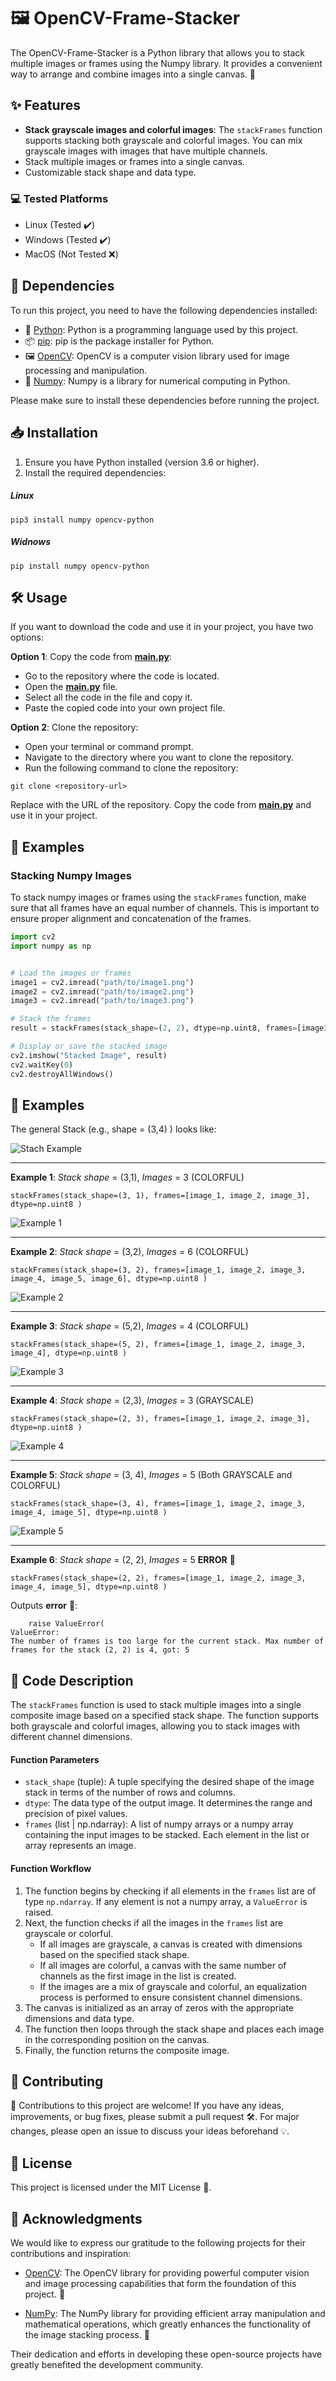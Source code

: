 # 🖼️ OpenCV-Frame-Stacker

The OpenCV-Frame-Stacker is a Python library that allows you to stack multiple images or frames using the Numpy library. It provides a convenient way to arrange and combine images into a single canvas. 📸

## :sparkles: Features

- **Stack grayscale images and colorful images**: 
The `stackFrames` function supports stacking both grayscale and colorful images. You can mix grayscale images with images that have multiple channels.
-   Stack multiple images or frames into a single canvas.
-   Customizable stack shape and data type.

### :computer: Tested Platforms

-   Linux (Tested ✔️)
-   Windows (Tested ✔️)
-   MacOS (Not Tested ❌)

## :link: Dependencies

To run this project, you need to have the following dependencies installed:

-   🐍 [Python](https://www.python.org/downloads/): Python is a programming language used by this project.
-   📦 [pip](https://pip.pypa.io/en/stable/): pip is the package installer for Python.
-   🖼️ [OpenCV](https://opencv.org/): OpenCV is a computer vision library used for image processing and manipulation.
-   🧮 [Numpy](https://numpy.org/): Numpy is a library for numerical computing in Python.

Please make sure to install these dependencies before running the project.

## :inbox_tray: Installation

1. Ensure you have Python installed (version 3.6 or higher).
2. Install the required dependencies:

##### Linux

```shell
pip3 install numpy opencv-python
```

##### Widnows

```shell
pip install numpy opencv-python
```

## :hammer_and_wrench: Usage

If you want to download the code and use it in your project, you have two options:

**Option 1**: Copy the code from **[main.py](./main.py)**:

-   Go to the repository where the code is located.
-   Open the **[main.py](./main.py)** file.
-   Select all the code in the file and copy it.
-   Paste the copied code into your own project file.

**Option 2**: Clone the repository:

-   Open your terminal or command prompt.
-   Navigate to the directory where you want to clone the repository.
-   Run the following command to clone the repository:

```shell
git clone <repository-url>
```

Replace <repository-url> with the URL of the repository.
Copy the code from **[main.py](./main.py)** and use it in your project.




## :page_with_curl: Examples

### Stacking Numpy Images

To stack numpy images or frames using the `stackFrames` function, make sure that all frames have an equal number of channels. This is important to ensure proper alignment and concatenation of the frames.

```python
import cv2
import numpy as np


# Load the images or frames
image1 = cv2.imread("path/to/image1.png")
image2 = cv2.imread("path/to/image2.png")
image3 = cv2.imread("path/to/image3.png")

# Stack the frames
result = stackFrames(stack_shape=(2, 2), dtype=np.uint8, frames=[image1, image2, image3])

# Display or save the stacked image
cv2.imshow("Stacked Image", result)
cv2.waitKey(0)
cv2.destroyAllWindows()
```


## :page_with_curl: Examples

The general Stack (e.g., shape = (3,4) ) looks like:

<img src="./images/Stack_example.png" alt="Stach Example">

---

**Example 1**: _Stack shape_ = (3,1), _Images_ = 3 (COLORFUL)

```shell
stackFrames(stack_shape=(3, 1), frames=[image_1, image_2, image_3], dtype=np.uint8 )
```

<img src="./images/example_1.png" alt="Example 1">

---

**Example 2**: _Stack shape_ = (3,2), _Images_ = 6 (COLORFUL)

```shell
stackFrames(stack_shape=(3, 2), frames=[image_1, image_2, image_3, image_4, image_5, image_6], dtype=np.uint8 )
```

<img src="./images/example_2.png" alt="Example 2">

---

**Example 3**: _Stack shape_ = (5,2), _Images_ = 4 (COLORFUL)

```shell
stackFrames(stack_shape=(5, 2), frames=[image_1, image_2, image_3, image_4], dtype=np.uint8 )
```

<img src="./images/example_3.png" alt="Example 3">

---

**Example 4**: _Stack shape_ = (2,3), _Images_ = 3 (GRAYSCALE)

```shell
stackFrames(stack_shape=(2, 3), frames=[image_1, image_2, image_3], dtype=np.uint8 )
```

<img src="./images/example_4.png" alt="Example 4">

---

**Example 5**: _Stack shape_ = (3, 4), _Images_ = 5 (Both GRAYSCALE and COLORFUL)

```shell
stackFrames(stack_shape=(3, 4), frames=[image_1, image_2, image_3, image_4, image_5], dtype=np.uint8 )
```

<img src="./images/example_5.png" alt="Example 5">


---

**Example 6**: _Stack shape_ = (2, 2), _Images_ = 5 **ERROR** :stop_sign:

```shell
stackFrames(stack_shape=(2, 2), frames=[image_1, image_2, image_3, image_4, image_5], dtype=np.uint8 )
```

Outputs **error** :stop_sign::
```shell
    raise ValueError(
ValueError: 
The number of frames is too large for the current stack. Max number of frames for the stack (2, 2) is 4, got: 5
```

## :page_with_curl: Code Description

The `stackFrames` function is used to stack multiple images into a single composite image based on a specified stack shape. The function supports both grayscale and colorful images, allowing you to stack images with different channel dimensions.

#### Function Parameters

- `stack_shape` (tuple): A tuple specifying the desired shape of the image stack in terms of the number of rows and columns.
- `dtype`: The data type of the output image. It determines the range and precision of pixel values.
- `frames` (list | np.ndarray): A list of numpy arrays or a numpy array containing the input images to be stacked. Each element in the list or array represents an image.

#### Function Workflow

1. The function begins by checking if all elements in the `frames` list are of type `np.ndarray`. If any element is not a numpy array, a `ValueError` is raised.
2. Next, the function checks if all the images in the `frames` list are grayscale or colorful.
   - If all images are grayscale, a canvas is created with dimensions based on the specified stack shape.
   - If all images are colorful, a canvas with the same number of channels as the first image in the list is created.
   - If the images are a mix of grayscale and colorful, an equalization process is performed to ensure consistent channel dimensions.
3. The canvas is initialized as an array of zeros with the appropriate dimensions and data type.
4. The function then loops through the stack shape and places each image in the corresponding position on the canvas.
5. Finally, the function returns the composite image.

## :raising_hand: Contributing

🙌 Contributions to this project are welcome! If you have any ideas, improvements, or bug fixes, please submit a pull request 🛠️. For major changes, please open an issue to discuss your ideas beforehand 💡.

## :scroll: License

This project is licensed under the MIT License 📜.

## :pray: Acknowledgments

We would like to express our gratitude to the following projects for their contributions and inspiration:

- [OpenCV](https://opencv.org/): The OpenCV library for providing powerful computer vision and image processing capabilities that form the foundation of this project. 🌟

- [NumPy](https://numpy.org/): The NumPy library for providing efficient array manipulation and mathematical operations, which greatly enhances the functionality of the image stacking process. 🌟


Their dedication and efforts in developing these open-source projects have greatly benefited the development community.
